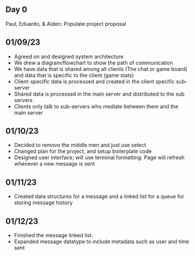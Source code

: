 ## Day 0
Paul, Eduardo, & Aiden:
Populate project proposal

## 01/09/23
* Agreed on and designed system architecture
* We drew a diagram/flowchart to show the path of communication
* We have data that is shared among all clients (The chat or game board) and data that is specific to the client (game stats)
* Client-specific data is processed and created in the client specific sub-server
* Shared data is processed in the main server and distributed to the sub servers
* Clients only talk to sub-servers who mediate between them and the main server

## 01/10/23
* Decided to remove the middle men and just use select
* Changed plan for the project, and setup boilerplate code
* Designed user interface; will use terminal formatting. Page will refresh whenever a new message is sent

## 01/11/23
* Created data structures for a message and a linked list for a queue for storing message history

## 01/12/23
* Finished the message linked list.
* Expanded message datatype to include metadata such as user and time sent

